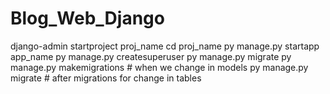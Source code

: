 # Blog_Web_Django

django-admin startproject proj_name
cd proj_name
py manage.py startapp app_name
py manage.py createsuperuser
py manage.py migrate
py manage.py makemigrations # when we change in models
py manage.py migrate   # after migrations for change in tables